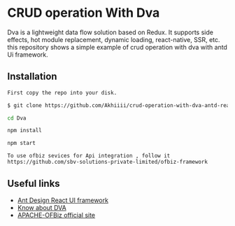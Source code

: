 



# CRUD operation With Dva
Dva is a lightweight data flow solution based on Redux. It supports side effects, hot module replacement, dynamic loading, react-native, SSR, etc. this repository shows a simple example of crud operation with dva with antd Ui framework.

## Installation

```bash
First copy the repo into your disk.

$ git clone https://github.com/Akhiiii/crud-operation-with-dva-antd-react.github.io.git Dva

cd Dva

npm install

npm start   
```
```
To use ofbiz sevices for Api integration , follow it 
https://github.com/sbv-solutions-private-limited/ofbiz-framework
```


## Useful links
 * [Ant Design React UI framework](https://ant.design/)
 * [Know about DVA](https://ant.design/docs/react/practical-projects) 
 * [APACHE-OFBiz official site
](https://ofbiz.apache.org/ofbiz-demos.html)
